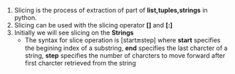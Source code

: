 1. Slicing is the process of extraction of part of **list,tuples,strings** in python.
2. Slicing can be used with the slicing operator **[]** and **[:]**
3. Initially we will see slicing on the **Strings**
   - The syntax for slice operation is [start:end:step] where **start** specifies the begining index of a substring, **end** specifies the last charcter of a string, **step** specifies the number of charcters to move forward after first charcter retrieved from the string
